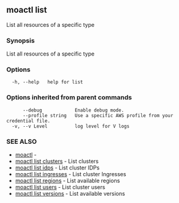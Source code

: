 ## moactl list

List all resources of a specific type

### Synopsis

List all resources of a specific type

### Options

```
  -h, --help   help for list
```

### Options inherited from parent commands

```
      --debug            Enable debug mode.
      --profile string   Use a specific AWS profile from your credential file.
  -v, --v Level          log level for V logs
```

### SEE ALSO

* [moactl](moactl.md)	 - 
* [moactl list clusters](moactl_list_clusters.md)	 - List clusters
* [moactl list idps](moactl_list_idps.md)	 - List cluster IDPs
* [moactl list ingresses](moactl_list_ingresses.md)	 - List cluster Ingresses
* [moactl list regions](moactl_list_regions.md)	 - List available regions
* [moactl list users](moactl_list_users.md)	 - List cluster users
* [moactl list versions](moactl_list_versions.md)	 - List available versions

